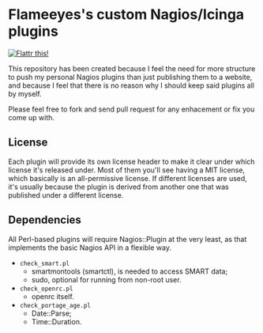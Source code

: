 Flameeyes's custom Nagios/Icinga plugins
========================================

[![Flattr this!](http://api.flattr.com/button/flattr-badge-large.png)](https://flattr.com/thing/1014927)

This repository has been created because I feel the need for more
structure to push my personal Nagios plugins than just publishing them
to a website, and because I feel that there is no reason why I should
keep said plugins all by myself.

Please feel free to fork and send pull request for any enhacement or
fix you come up with.

License
-------

Each plugin will provide its own license header to make it clear under
which license it's released under. Most of them you'll see having a
MIT license, which basically is an all-permissive license. If
different licenses are used, it's usually because the plugin is
derived from another one that was published under a different license.

Dependencies
------------

All Perl-based plugins will require Nagios::Plugin at the very least,
as that implements the basic Nagios API in a flexible way.

 * `check_smart.pl`
   - smartmontools (smartctl), is needed to access SMART data;
   - sudo, optional for running from non-root user.
 * `check_openrc.pl`
   - openrc itself.
 * `check_portage_age.pl`
   - Date::Parse;
   - Time::Duration.

